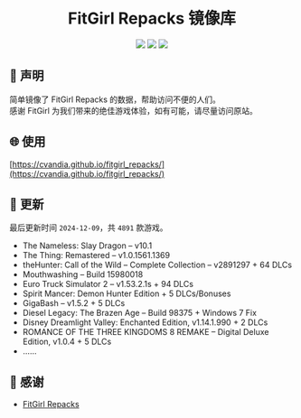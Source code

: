 ﻿<div align="center">

# FitGirl Repacks 镜像库

![](https://count.getloli.com/get/@fitgirl_repacks?theme=booru-lewd)
![](https://img.shields.io/badge/ci-passing-brightgreen.svg?logo=github) ![](https://img.shields.io/badge/license-MIT-brightgreen.svg)

</div>

## 📜 声明
简单镜像了 FitGirl Repacks 的数据，帮助访问不便的人们。  
感谢 FitGirl 为我们带来的绝佳游戏体验，如有可能，请尽量访问原站。

## 🌐 使用
[https://cvandia.github.io/fitgirl_repacks/](https://cvandia.github.io/fitgirl_repacks/)

## 🔄 更新
最后更新时间 `2024-12-09`，共 `4891` 款游戏。
- The Nameless: Slay Dragon – v10.1
- The Thing: Remastered – v1.0.1561.1369
- theHunter: Call of the Wild – Complete Collection – v2891297 + 64 DLCs
- Mouthwashing – Build 15980018
- Euro Truck Simulator 2 – v1.53.2.1s + 94 DLCs
- Spirit Mancer: Demon Hunter Edition + 5 DLCs/Bonuses
- GigaBash – v1.5.2 + 5 DLCs
- Diesel Legacy: The Brazen Age – Build 98375 + Windows 7 Fix
- Disney Dreamlight Valley: Enchanted Edition, v1.14.1.990 + 2 DLCs
- ROMANCE OF THE THREE KINGDOMS 8 REMAKE – Digital Deluxe Edition, v1.0.4 + 5 DLCs
- ……

## 🙏 感谢
- [FitGirl Repacks](https://fitgirl-repacks.site/)
